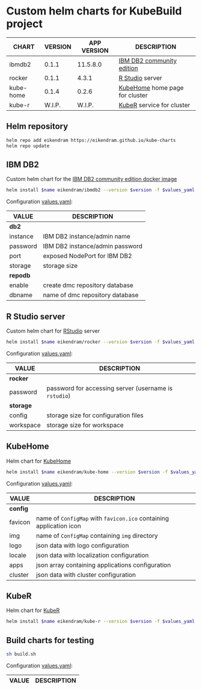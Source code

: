 # Custom helm charts for KubeBuild project

| CHART     | VERSION | APP VERSION | DESCRIPTION
|-----------|---------|-------------|---------------------
| ibmdb2    | 0.1.1   | 11.5.8.0    | [IBM DB2 community edition](https://hub.docker.com/r/ibmcom/db2/)
| rocker    | 0.1.1   | 4.3.1       | [R Studio](https://rocker-project.org/images/versioned/rstudio.html) server
| kube-home | 0.1.4   | 0.2.6       | [KubeHome](https://github.com/EikenDram/kube-home) home page for cluster
| kube-r    | W.I.P.  | W.I.P.      | [KubeR](https://github.com/EikenDram/kube-r) service for cluster

## Helm repository

```sh
helm repo add eikendram https://eikendram.github.io/kube-charts
helm repo update
```

## IBM DB2

Custom helm chart for the [IBM DB2 community edition docker image](https://hub.docker.com/r/ibmcom/db2/)

```sh
helm install $name eikendram/ibmdb2 --version $version -f $values_yaml --namespace $namespace --create-namespace
```

Configuration [values.yaml](charts/ibmdb2/values.yaml):

| VALUE      | DESCRIPTION
|------------|--------------------
| **db2**    |
| instance   | IBM DB2 instance/admin name
| password   | IBM DB2 instance/admin password
| port       | exposed NodePort for IBM DB2
| storage    | storage size
| **repodb** |
| enable     | create dmc repository database
| dbname     | name of dmc repository database

## R Studio server

Custom helm chart for [RStudio](https://rocker-project.org/images/versioned/rstudio.html) server

```sh
helm install $name eikendram/rocker --version $version -f $values_yaml --namespace $namespace --create-namespace
```

Configuration [values.yaml](charts/rocker/values.yaml):

| VALUE       | DESCRIPTION
|-------------|--------------------
| **rocker**  |
| password    | password for accessing server (username is `rstudio`)
| **storage** |
| config      | storage size for configuration files
| workspace   | storage size for workspace

## KubeHome

Helm chart for [KubeHome](https://github.com/EikenDram/kube-home)

```sh
helm install $name eikendram/kube-home --version $version -f $values_yaml --namespace $namespace --create-namespace
```

Configuration [values.yaml](charts/kube-home/values.yaml):

| VALUE      | DESCRIPTION
|------------|--------------------
| **config** |
| favicon    | name of `ConfigMap` with `favicon.ico` containing application icon
| img        | name of `ConfigMap` containing `img` directory
| logo       | json data with logo configuration
| locale     | json data with localization configuration
| apps       | json array containing applications configuration
| cluster    | json data with cluster configuration

## KubeR

Helm chart for [KubeR](https://github.com/EikenDram/kube-r)

```sh
helm install $name eikendram/kube-r --version $version -f $values_yaml --namespace $namespace --create-namespace
```

## Build charts for testing

```sh
sh build.sh
```

Configuration [values.yaml](charts/kube-r/values.yaml):

| VALUE      | DESCRIPTION
|------------|--------------------
